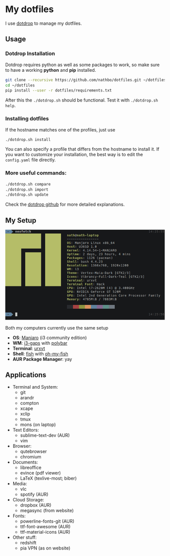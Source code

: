 # My dotfiles
I use [dotdrop](https://github.com/deadc0de6/dotdrop) to manage my dotfiles.

## Usage
### Dotdrop Installation
Dotdrop requires python as well as some packages to work, so make sure to have a working **python** and **pip** installed.
```bash
git clone --recursive https://github.com/nathbo/dotfiles.git ~/dotfiles
cd ~/dotfiles
pip install --user -r dotfiles/requirements.txt
```
After this the `./dotdrop.sh` should be functional. Test it with `./dotdrop.sh help`.

### Installing dotfiles
If the hostname matches one of the profiles, just use
```bash
./dotdrop.sh install
```
You can also specify a profile that differs from the hostname to install it. If you want to customize your installation, the best way is to edit the `config.yaml` file directly.

### More useful commands:
```bash
./dotdrop.sh compare
./dotdrop.sh import
./dotdrop.sh update
```
Check the [dotdrop github](https://github.com/deadc0de6/dotdrop) for more detailed explanations.


## My Setup

![laptop neofetch](screenshots/neofetch.png?raw=true "Laptop Neofetch")

Both my computers currently use the same setup
- **OS**: [Manjaro](https://manjaro.org/community-editions/) (i3 community edition)
- **WM**: [i3-gaps](https://github.com/Airblader/i3) with [polybar](https://github.com/jaagr/polybar)
- **Terminal**: [urxvt](https://wiki.archlinux.org/index.php/Rxvt-unicode)
- **Shell**: [fish](https://fishshell.com/) with [oh-my-fish](https://github.com/oh-my-fish/oh-my-fish)
- **AUR Package Manager**: yay

## Applications
- Terminal and System:
    - git
    - arandr
    - compton
    - xcape
    - xclip
    - tmux
    - mons (on laptop)
- Text Editors:
    - sublime-text-dev (AUR)
    - vim
- Browser:
    - qutebrowser
    - chromium
- Documents:
    - libreoffice
    - evince (pdf viewer)
    - LaTeX (texlive-most; biber)
- Media:
    - vlc
    - spotify (AUR)
- Cloud Storage:
    - dropbox (AUR)
    - megasync (from website)
- Fonts:
    - powerline-fonts-git (AUR)
    - ttf-font-awesome (AUR)
    - ttf-material-icons (AUR)
- Other stuff:
    - redshift
    - pia VPN (as on website)
